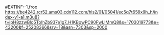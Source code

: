 #EXTINF:-1,froo
https://be4242.rcr52.ams03.cdn112.com/hls2/01/05041/ec5q7t659x9h_h/index-v1-a1.m3u8?t=ipH8zzwBlo5ToIhZb937e1g7_H1KBowPC90FwLlMmQ8&s=1703019773&e=43200&f=25208366&srv=18&asn=7303&sp=2000
